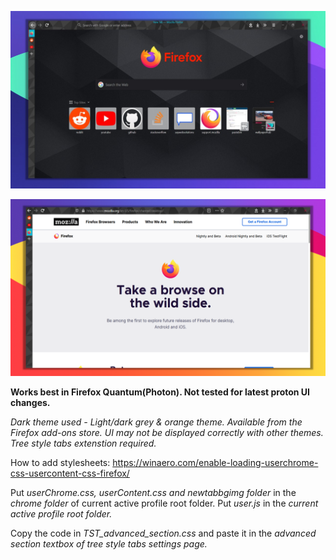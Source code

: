 ![screenshot](ss/normal_thintt.jpg)

![screenshot](ss/compact_webview.png)

**Works best in Firefox Quantum(Photon). Not tested for latest proton UI changes.**

_Dark theme used - Light/dark grey & orange theme. Available from the Firefox add-ons store.
UI may not be displayed correctly with other themes.
Tree style tabs extenstion required._

How to add stylesheets: https://winaero.com/enable-loading-userchrome-css-usercontent-css-firefox/

Put _userChrome.css, userContent.css and newtabbgimg folder_ in the _chrome folder_ of current active profile root folder. Put _user.js_ in the _current active profile root folder._

Copy the code in _TST_advanced_section.css_ and paste it in the _advanced section textbox of tree style tabs settings page._
